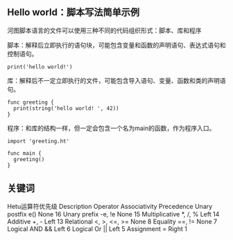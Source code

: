 ## Hello world：脚本写法简单示例

河图脚本语言的文件可以使用三种不同的代码组织形式：脚本、库和程序

脚本：解释后立即执行的语句块，可能包含变量和函数的声明语句、表达式语句和控制语句。

```
print('hello world!')
```

库：解释后不一定立即执行的文件，可能包含导入语句、变量、函数和类的声明语句。

```
func greeting {
  print(string('hello world! ', 42))
}
```

程序：和库的结构一样，但一定会包含一个名为main的函数，作为程序入口。

```
import 'greeting.ht'

func main {
  greeting()
}
```









## 关键词

Hetu运算符优先级
Description     Operator       Associativity   Precedence
Unary postfix   e()            None            16
Unary prefix    -e, !e         None            15
Multiplicative  *, /, %        Left            14
Additive        +, -           Left            13
Relational      <, >, <=, >=   None            8
Equality        ==, !=         None            7
Logical AND     &&             Left            6
Logical Or      ||             Left            5
Assignment      =              Right           1
